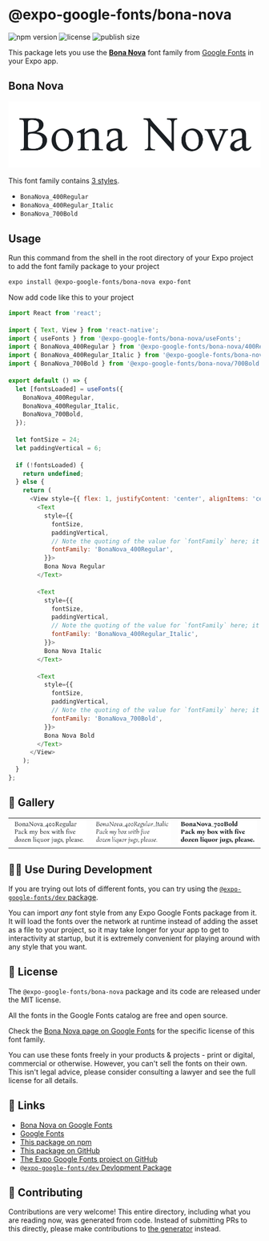 # @expo-google-fonts/bona-nova

![npm version](https://flat.badgen.net/npm/v/@expo-google-fonts/bona-nova)
![license](https://flat.badgen.net/github/license/expo/google-fonts)
![publish size](https://flat.badgen.net/packagephobia/install/@expo-google-fonts/bona-nova)

This package lets you use the [**Bona Nova**](https://fonts.google.com/specimen/Bona+Nova) font family from [Google Fonts](https://fonts.google.com/) in your Expo app.

## Bona Nova

![Bona Nova](./font-family.png)

This font family contains [3 styles](#-gallery).

- `BonaNova_400Regular`
- `BonaNova_400Regular_Italic`
- `BonaNova_700Bold`

## Usage

Run this command from the shell in the root directory of your Expo project to add the font family package to your project
```sh
expo install @expo-google-fonts/bona-nova expo-font
```

Now add code like this to your project
```js
import React from 'react';

import { Text, View } from 'react-native';
import { useFonts } from '@expo-google-fonts/bona-nova/useFonts';
import { BonaNova_400Regular } from '@expo-google-fonts/bona-nova/400Regular';
import { BonaNova_400Regular_Italic } from '@expo-google-fonts/bona-nova/400Regular_Italic';
import { BonaNova_700Bold } from '@expo-google-fonts/bona-nova/700Bold';

export default () => {
  let [fontsLoaded] = useFonts({
    BonaNova_400Regular,
    BonaNova_400Regular_Italic,
    BonaNova_700Bold,
  });

  let fontSize = 24;
  let paddingVertical = 6;

  if (!fontsLoaded) {
    return undefined;
  } else {
    return (
      <View style={{ flex: 1, justifyContent: 'center', alignItems: 'center' }}>
        <Text
          style={{
            fontSize,
            paddingVertical,
            // Note the quoting of the value for `fontFamily` here; it expects a string!
            fontFamily: 'BonaNova_400Regular',
          }}>
          Bona Nova Regular
        </Text>

        <Text
          style={{
            fontSize,
            paddingVertical,
            // Note the quoting of the value for `fontFamily` here; it expects a string!
            fontFamily: 'BonaNova_400Regular_Italic',
          }}>
          Bona Nova Italic
        </Text>

        <Text
          style={{
            fontSize,
            paddingVertical,
            // Note the quoting of the value for `fontFamily` here; it expects a string!
            fontFamily: 'BonaNova_700Bold',
          }}>
          Bona Nova Bold
        </Text>
      </View>
    );
  }
};

```

## 🔡 Gallery


||||
|-|-|-|
|![BonaNova_400Regular](.//400Regular/BonaNova_400Regular.ttf.png)|![BonaNova_400Regular_Italic](.//400Regular_Italic/BonaNova_400Regular_Italic.ttf.png)|![BonaNova_700Bold](.//700Bold/BonaNova_700Bold.ttf.png)||


## 👩‍💻 Use During Development

If you are trying out lots of different fonts, you can try using the [`@expo-google-fonts/dev` package](https://github.com/expo/google-fonts/tree/master/font-packages/dev#readme).

You can import *any* font style from any Expo Google Fonts package from it. It will load the fonts
over the network at runtime instead of adding the asset as a file to your project, so it may take longer
for your app to get to interactivity at startup, but it is extremely convenient
for playing around with any style that you want.

## 📖 License

The `@expo-google-fonts/bona-nova` package and its code are released under the MIT license.

All the fonts in the Google Fonts catalog are free and open source.

Check the [Bona Nova page on Google Fonts](https://fonts.google.com/specimen/Bona+Nova) for the specific license of this font family.

You can use these fonts freely in your products & projects - print or digital, commercial or otherwise. However, you can't sell the fonts on their own. This isn't legal advice, please consider consulting a lawyer and see the full license for all details.

## 🔗 Links

- [Bona Nova on Google Fonts](https://fonts.google.com/specimen/Bona+Nova)
- [Google Fonts](https://fonts.google.com/)
- [This package on npm](https://www.npmjs.com/package/@expo-google-fonts/bona-nova)
- [This package on GitHub](https://github.com/expo/google-fonts/tree/master/font-packages/bona-nova)
- [The Expo Google Fonts project on GitHub](https://github.com/expo/google-fonts)
- [`@expo-google-fonts/dev` Devlopment Package](https://github.com/expo/google-fonts/tree/master/font-packages/dev)

## 🤝 Contributing

Contributions are very welcome! This entire directory, including what you are reading now, was generated from code. Instead of submitting PRs to this directly, please make contributions to [the generator](https://github.com/expo/google-fonts/tree/master/packages/generator) instead.
